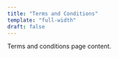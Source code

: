 ```yaml
---
title: "Terms and Conditions"
template: "full-width"
draft: false
---
```


Terms and conditions page content.
